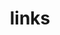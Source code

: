---
layout: page
title: links
nav: true
nav_order: 6
dropdown: true
children: 
    - title: CV
      permalink: http://cv.ryancordell.org/
    - title: divider
    - title: Dossier Statements
      permalink: /statements/
    - title: divider
    - title: Viral Texts Project
      permalink: http://viraltexts.org/
    - title: divider
    - title: Values-Forward Praxis
      permalink: https://valuesforwardpraxis.github.io/
---